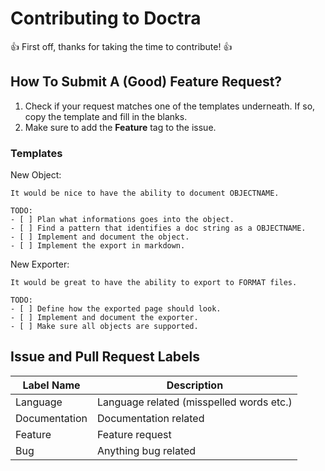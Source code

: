 # Contributing to Doctra

:+1: First off, thanks for taking the time to contribute! :+1:

## How To Submit A (Good) Feature Request?

1. Check if your request matches one of the templates underneath. If so, copy the template and fill in the blanks.
2. Make sure to add the **Feature** tag to the issue.

### Templates
New Object:
```
It would be nice to have the ability to document OBJECTNAME.

TODO:
- [ ] Plan what informations goes into the object.
- [ ] Find a pattern that identifies a doc string as a OBJECTNAME.
- [ ] Implement and document the object.
- [ ] Implement the export in markdown.
```
New Exporter:
```
It would be great to have the ability to export to FORMAT files.

TODO:
- [ ] Define how the exported page should look.
- [ ] Implement and document the exporter.
- [ ] Make sure all objects are supported.
```
## Issue and Pull Request Labels

Label Name | Description
---------- | -----------
Language | Language related (misspelled words etc.)
Documentation | Documentation related
Feature | Feature request
Bug | Anything bug related
